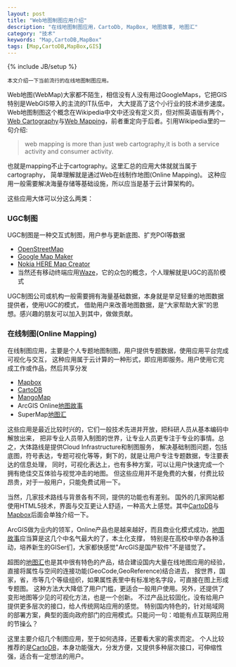 ```yaml
---
layout: post
title: "Web地图制图应用介绍"
description: "在线地图制图应用，CartoDb, MapBox, 地图故事, 地图汇"
category: "技术"
keywords: "Map,CartoDB,MapBox"
tags: [Map,CartoDB,MapBox,GIS]
---
```

{% include JB/setup %}

    本文介绍一下当前流行的在线地图制图应用。

Web地图(WebMap)大家都不陌生，相信没有人没有用过GoogleMaps，它把GIS特别是WebGIS带入的主流的IT队伍中，
大大提高了这个小行业的技术进步速度。Web地图制图这个概念在Wikipedia中文中还没有定义页，但对照英语版有两个，
[Web Cartography][]与[Web Mapping][]，前者重定向于后者。引用Wikipedia里的一句介绍:
> web mapping is more than just web cartography,it is both a service activity and consumer activity.

也就是mapping不止于cartography。这里汇总的应用大体就就当属于cartography，
简单理解就是通过Web在线制作地图(Online Mapping)。
这种应用一般需要解决海量存储等基础设施，所以应当是基于云计算架构的。

这些应用大体可以分这么两类：

### UGC制图

UGC制图是一种交互式制图，用户参与更新底图、扩充POI等数据

* [OpenStreetMap][]
* [Google Map Maker][]
* [Nokia HERE Map Creator][]
* 当然还有移动终端应用[Waze][]，它的众包的概念，个人理解就是UGC的高阶模式

UGC制图公司或机构一般需要拥有海量基础数据，本身就是举足轻重的地图数据提供者，使用UGC的模式，
借助用户来改善地图数据，是“大家帮助大家”的思想。感兴趣的朋友可以加入到其中，做做贡献。

### 在线制图(Online Mapping)

在线制图应用，主要是个人专题地图制图，用户提供专题数据，使用应用平台完成可视化与交互，
这种应用属于云计算的一种形式，即应用即服务。用户使用它完成工作或作品，然后共享分发

* [Mapbox][]
* [CartoDB][]
* [MangoMap][]
* ArcGIS Online[地图故事][]
* SuperMap[地图汇][]

这些应用是最近比较时兴的，它们一般技术先进并开放，把科研人员从基本编码中解放出来，
把非专业人员带入制图的世界，让专业人员更专注于专业的事情。总之，大体路线是提供Cloud Infrastructure和制图服务，
解决基础制图问题，包括底图，符号表达，专题可视化等等，剩下的，就是让用户专注专题数据，专注要表达的信息处理，
同时，可视化表达上，也有多种方案，可以让用户快速完成一个拥有绝佳交互体验与视觉冲击的地图。
但这些应用并不是免费的大餐，付费比较昂贵，对于一般用户，只能免费试用一下。

当然，几家技术路线与背景各有不同，提供的功能也有差别。
国外的几家网站都使用HTML5技术，界面与交互更让人舒适，一种高大上感觉。其中[CartoDB][]与[Mapbox][]后面会单独介绍一下。

ArcGIS做为业内的领军，Online产品也是越来越好，而且商业化模式成功，[地图故事][]应当算是这几个中名气最大的了，本土化支撑，
特别是在高校中举办各种活动，培养新生的GISer们，大家都快感觉"ArcGIS是国产软件"不是错觉了。

超图的[地图汇][]也是其中很有特色的产品，结合建设国内大量在线地图应用的经验，
直接将属性与空间的连接功能(GeoCode,GeoReference)结合进去，
按世界，国家，省，市等几个等级组织，如果属性表里中有标准地名字段，可直接在图上形成专题图。
这种方法大大降低了用户门槛，更适合一般用户使用。另外，还提供了变形地图等少见的可视化方法，也是一个创新。
不过产品比较固化，没有给用户提供更多层次的接口，给人传统网站应用的感觉。
特别国内特色的，针对局域网的部署方案，典型的面向政府部门的应用模式。只能问一句：咱能有点互联网应用的节操么？

这里主要介绍几个制图应用，至于如何选择，还要看大家的需求而定。
个人比较推荐的是[CartoDB][]，本身功能强大，分发方便，又提供多种层次接口，可伸缩性强，适合有一定想法的用户。


[OpenStreetMap]:http://www.openstreetmap.org
[Google Map Maker]:https://www.google.com/mapmaker
[Nokia HERE Map Creator]:http://heremaps.cn/mapcreator
[Waze]:https://www.waze.com/editor/
[Mapbox]:https://tiles.mapbox.com/sw897
[CartoDB]:https://sw897.CartoDB.com/dashboard/
[MangoMap]:https://mangomap.com/maps
[地图故事]:http://storymaps.arcgisonline.cn/home/index.html
[地图汇]:http://www.dituhui.com/
[Web Cartography]:http://en.wikipedia.org/wiki/Web_cartography
[Web Mapping]:http://en.wikipedia.org/wiki/Web_mapping
